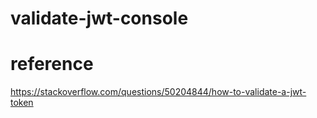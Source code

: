 # validate-jwt-console

# reference

https://stackoverflow.com/questions/50204844/how-to-validate-a-jwt-token
